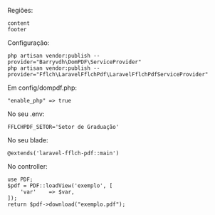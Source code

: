 Regiões:

    content
    footer
    
Configuração:

    php artisan vendor:publish --provider="Barryvdh\DomPDF\ServiceProvider"
    php artisan vendor:publish --provider="Fflch\LaravelFflchPdf\LaravelFflchPdfServiceProvider"

Em config/dompdf.php:

    "enable_php" => true

No seu .env:

    FFLCHPDF_SETOR='Setor de Graduação'

No seu blade:

    @extends('laravel-fflch-pdf::main')
    
No controller:

    use PDF;
    $pdf = PDF::loadView('exemplo', [
        'var'    => $var,
    ]);
    return $pdf->download("exemplo.pdf");
